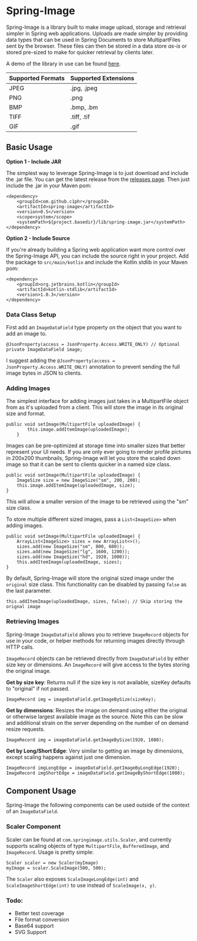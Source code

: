 # Spring-Image

Spring-Image is a library built to make image upload, storage and retrieval simpler in Spring web applications.
Uploads are made simpler by providing data types that can be used in Spring Documents to store MultipartFiles sent by the browser.
These files can then be stored in a data store *as-is* or stored pre-sized to make for quicker retrieval by clients later.

A demo of the library in use can be found [here](https://github.com/c1phr/spring-image-slides/tree/master/demo).

| Supported Formats | Supported Extensions |
| ---------------------- | --- |
| JPEG | .jpg, .jpeg |
| PNG | .png |
| BMP | .bmp, .bm |
| TIFF | .tiff, .tif |
| GIF | .gif |

## Basic Usage

**Option 1 - Include JAR**

The simplest way to leverage Spring-Image is to just download and include the .jar file. You can get the latest release from the [releases page](https://github.com/c1phr/Spring-Image/releases).
Then just include the .jar in your Maven pom:

    <dependency>
        <groupId>com.github.c1phr</groupId>
        <artifactId>spring-image</artifactId>
        <version>0.5</version>
        <scope>system</scope>
        <systemPath>${project.basedir}/lib/spring-image.jar</systemPath>
    </dependency>

**Option 2 - Include Source**

If you're already building a Spring web application want more control over the Spring-Image API, you can include the source right in your project.
Add the package to `src/main/kotlin` and include the Kotlin stdlib in your Maven pom:

    <dependency>
        <groupId>org.jetbrains.kotlin</groupId>
        <artifactId>kotlin-stdlib</artifactId>
        <version>1.0.3</version>
    </dependency>

### Data Class Setup
First add an `ImageDataField` type property on the object that you want to add an image to.
    
    @JsonProperty(access = JsonProperty.Access.WRITE_ONLY) // Optional 
    private ImageDataField image;
    
I suggest adding the `@JsonProperty(access = JsonProperty.Access.WRITE_ONLY)` annotation to prevent sending the full image bytes in JSON to clients.

### Adding Images

The simplest interface for adding images just takes in a MultipartFile object from as it's uploaded from a client. This will store the image in its original size and format.

    public void setImage(MultipartFile uploadedImage) {   
            this.image.addItemImage(uploadedImage);
        }

Images can be pre-optimized at storage time into smaller sizes that better represent your UI needs. If you are only ever going to render profile pictures in 200x200 thumbnails, Spring-Image will let you store the scaled down image so that it can be sent to clients quicker in a named size class.

    public void setImage(MultipartFile uploadedImage) {
        ImageSize size = new ImageSize("sm", 200, 200);        
        this.image.addItemImage(uploadedImage, size);
    }
    
This will allow a smaller version of the image to be retrieved using the "sm" size class.

To store multiple different sized images, pass a `List<ImageSize>` when adding images.

    public void setImage(MultipartFile uploadedImage) {
        ArrayList<ImageSize> sizes = new ArrayList<>();
        sizes.add(new ImageSize("sm", 800, 600));
        sizes.add(new ImageSize("lg", 1600, 1200));
        sizes.add(new ImageSize("hd", 1920, 1080));    
        this.addItemImage(uploadedImage, sizes);
    }
    
By default, Spring-Image will store the original sized image under the `original` size class. This functionality can be disabled by passing `false` as the last parameter.

    this.addItemImage(uploadedImage, sizes, false); // Skip storing the orignal image
 
### Retrieving Images

Spring-Image `ImageDataField` allows you to retrieve `ImageRecord` objects for use in your code, or helper methods for returning images directly through HTTP calls.

`ImageRecord` objects can be retrieved directly from `ImageDataField` by either size key or dimensions. An `ImageRecord` will give access to the bytes storing the original image.

**Get by size key**: Returns null if the size key is not available, sizeKey defaults to "original" if not passed.
    
    ImageRecord img = imageDataField.getImageBySize(sizeKey);
    
**Get by dimensions**: Resizes the image on demand using either the original or otherwise largest available image as the source. Note this can be slow and additional strain on the server depending on the number of on demand resize requests.

    ImageRecord img = imageDataField.getImageBySize(1920, 1080);

**Get by Long/Short Edge**: Very similar to getting an image by dimensions, except scaling happens against just one dimension.

    ImageRecord imgLongEdge = imageDataField.getImageByLongEdge(1920);
    ImageRecord imgShortEdge = imageDataField.getImageByShortEdge(1080);
    
## Component Usage
Spring-Image the following components can be used outside of the context of an `ImageDataField`.

### Scaler Component
Scaler can be found at `com.springimage.utils.Scaler`, and currently supports scaling objects of type `MultipartFile`, `BufferedImage`, and `ImageRecord`. Usage is pretty simple:
    
    Scaler scaler = new Scaler(myImage)   
    myImage = scaler.ScaleImage(500, 500);
    
The `Scaler` also exposes `ScaleImageLongEdge(int)` and `ScaleImageShortEdge(int)` to use instead of `ScaleImage(x, y)`.


### Todo:
* Better test coverage
* File format conversion
* Base64 support
* SVG Support